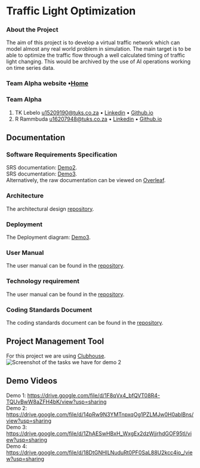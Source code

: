 # Traffic Light Optimization
### About the Project

The aim of this project is to develop a virtual traffic network which can model almost any real world problem in simulation.
The main target is to be able to optimize the traffic flow through a well calculated timing of traffic light changing. This 
would be archived by the use of AI operations working on time series data.

### Team Alpha website •[Home]( http://ec2-18-220-217-86.us-east-2.compute.amazonaws.com/home/)

### Team Alpha
1. TK Lebelo u15209190@tuks.co.za • [Linkedin](https://www.linkedin.com/in/tlou-lebelo-359a30141/) • [Github.io](https://kgatishi.github.io/)
2. R Rammbuda u16207948@tuks.co.za • [Linkedin](http://www.linkedin.com/in/rammbuda-rilwele-842b11127) • [Github.io](https://u16207948.github.io/index.html)


## Documentation
### Software Requirements Specification
SRS documentation: [Demo2](documentation/Demo2_SRS.pdf).\
SRS documentation: [Demo3](documentation/SRS_Demo3.pdf).\
Alternatively, the raw documentation can be viewed on [Overleaf](https://www.overleaf.com/read/prybbnksrcry).

### Architecture
The architectural design [repository](documentation/Demo3_architecture_update.jpg).

### Deployment
The Deployment diagram: [Demo3](documentation/deploymentDiagram.jpg).


### User Manual
The user manual can be found in the [repository](documentation/Demo2_UserManual.pdf).

### Technology requirement
The user manual can be found in the [repository](documentation/tech.pdf).

### Coding Standards Document
The coding standards document can be found in the [repository](documentation/Demo2_Coding_Standards.pdf).

## Project Management Tool
For this project we are using [Clubhouse](https://app.clubhouse.io/cos-301-alpha).
![Screenshot of the tasks we have for demo 2](https://i.imgur.com/7x0d5D3.png)

## Demo Videos
Demo 1: https://drive.google.com/file/d/1F8qVx4_bfQVT08R4-TQUvBwW8aZFH4bK/view?usp=sharing \
Demo 2: https://drive.google.com/file/d/14pRw9N3YMTnpxqOg1PZLMJw0H0ablBns/view?usp=sharing \
Demo 3: https://drive.google.com/file/d/1ZhAESwHBxH_WxgEx2dzWjjrhdGOF95tI/view?usp=sharing \
Demo 4: https://drive.google.com/file/d/18DtGNHILNuduRt0PF0SaL88U2kcc4io_/view?usp=sharing
